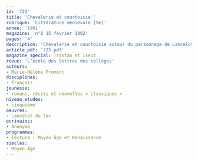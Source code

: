 ```yaml
---
id: '725'
title: 'Chevalerie et courtoisie '
rubrique: 'Littérature médiévale [5e]'
annee: '1991'
magazine: 'n°8 15 février 1992'
pages: '4'
description: 'Chevalerie et courtoisie autour du personnage de Lancelot du Lac…'
article_pdf: '725.pdf'
magazine_special: Tristan et Iseut
revue: 'L’école des lettres des collèges'
auteurs:
- Marie-Hélène Fromont
disciplines:
- français
jeunesse:
- romans, récits et nouvelles « classiques »
niveau_etudes:
- cinquième
oeuvres:
- Lancelot du lac
ecrivains:
- Anonyme
programmes:
- lecture - Moyen Âge et Renaissance
siecles:
- Moyen Âge
---
```

